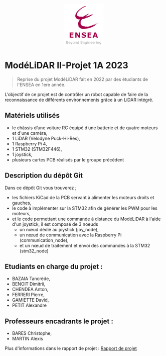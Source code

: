 <p align="center"> <img src="logo ENSEA.png" width="25%" height="auto" /> </p>

# ModéLiDAR II-Projet 1A 2023
> Reprise du projet ModéLiDAR fait en 2022 par des étudiants de l'ENSEA en 1ere année.

L’objectif de ce projet est de contrôler un robot capable de faire de la reconnaissance de différents environnements grâce à un LiDAR intégré.

## Matériels utilisés
- le châssis d’une voiture RC équipé d’une batterie et de quatre moteurs et d'une caméra,
- 1 LiDAR (Velodyne Puck-Hi-Res),
- 1 Raspberry Pi 4,
- 1 STM32 (STM32F446),
- 1 joystick,
- plusieurs cartes PCB réalisés par le groupe précédent


## Description du dépôt Git
Dans ce dépôt Git vous trouverez ;
- les fichiers KiCad de la PCB servant à alimenter les moteurs droits et gauches,
- le code à implémenter sur la STM32 afin de générer les PWM pour les moteurs,
- et le code permettant une commande à distance du ModéLiDAR à l'aide d'un joystick, il est composé de 3 noeuds
  - un nœud dédié au joystick (joy_node),
  - un nœud de communication avec la Raspberry Pi (communication_node),
  - et un nœud de traitement et envoi des commandes à la STM32 (stm32_node)

## Etudiants en charge du projet :
- BAZAIA Tancrède,
- BENOIT Dimitrii,
- CHENDEA Anton,
- FERRERI Pierre,
- GAMIETTE David,
- PETIT Alexandre

## Professeurs encadrants le projet :
- BARES Christophe,
- MARTIN Alexis

Plus d'informations dans le rapport de projet : [Rapport de projet](https://docs.google.com/document/d/1G-ZUsXAikZ85jQwoOplvorRcLATqSPql3EAao3XSJj0)
